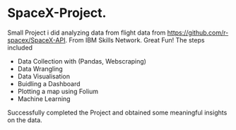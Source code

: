 # SpaceX-Project.
Small Project i did analyzing data from flight data from https://github.com/r-spacex/SpaceX-API. From IBM Skills Network. Great Fun!
The steps included
- Data Collection with (Pandas, Webscraping)
- Data Wrangling
- Data Visualisation
- Buidling a Dashboard
- Plotting a map using Folium
- Machine Learning

Successfully completed the Project and obtained some meaningful insights on the data.
